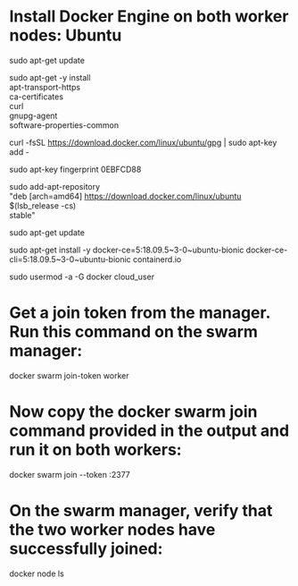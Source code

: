 # Install Docker Engine on both worker nodes: Ubuntu

sudo apt-get update

sudo apt-get -y install \
  apt-transport-https \
  ca-certificates \
  curl \
  gnupg-agent \
  software-properties-common

curl -fsSL https://download.docker.com/linux/ubuntu/gpg | sudo apt-key add -

sudo apt-key fingerprint 0EBFCD88

sudo add-apt-repository \
   "deb [arch=amd64] https://download.docker.com/linux/ubuntu \
   $(lsb_release -cs) \
   stable"

sudo apt-get update

sudo apt-get install -y docker-ce=5:18.09.5~3-0~ubuntu-bionic docker-ce-cli=5:18.09.5~3-0~ubuntu-bionic containerd.io

sudo usermod -a -G docker cloud_user


# Get a join token from the manager. Run this command on the swarm manager:
docker swarm join-token worker

# Now copy the docker swarm join command provided in the output and run it on both workers:
docker swarm join --token <token> <swarm manager private IP>:2377

# On the swarm manager, verify that the two worker nodes have successfully joined:
docker node ls
